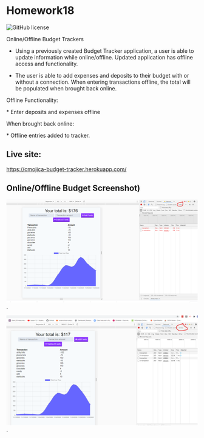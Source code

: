 # Homework18

![GitHub license](https://img.shields.io/badge/license-MIT-blue.svg)

Online/Offline Budget Trackers

- Using a previously created Budget Tracker application, a user is able to update information while online/offline. Updated application has offline access and functionality.

- The user is able to add expenses and deposits to their budget with or without a connection. When entering transactions offline, the total will be populated when brought back online.

Offline Functionality:

\* Enter deposits and expenses offline

When brought back online:

\* Offline entries added to tracker.

## Live site:

https://cmojica-budget-tracker.herokuapp.com/

## Online/Offline Budget Screenshot)

![](images/offline.png).

![](images/online.png).
